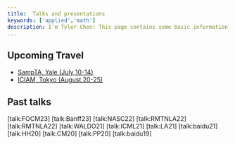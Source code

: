 ```yaml
---
title:  Talks and presentations
keywords: ['applied','math']
description: I'm Tyler Chen! This page contains some basic information about my research.
...
```



## Upcoming Travel

- [SampTA, Yale (July 10-14)](https://sampta2023.github.io/about/)
- [ICIAM, Tokyo (August 20-25)](https://iciam2023.org/)


## Past talks
[talk:FOCM23]
[talk:Banff23]
[talk:NASC22]
[talk:RMTNLA22]
[talk:RMTNLA22]
[talk:WALDO21]
[talk:ICML21]
[talk:LA21]
[talk:baidu21]
[talk:HH20]
[talk:CM20]
[talk:PP20]
[talk:baidu19]


